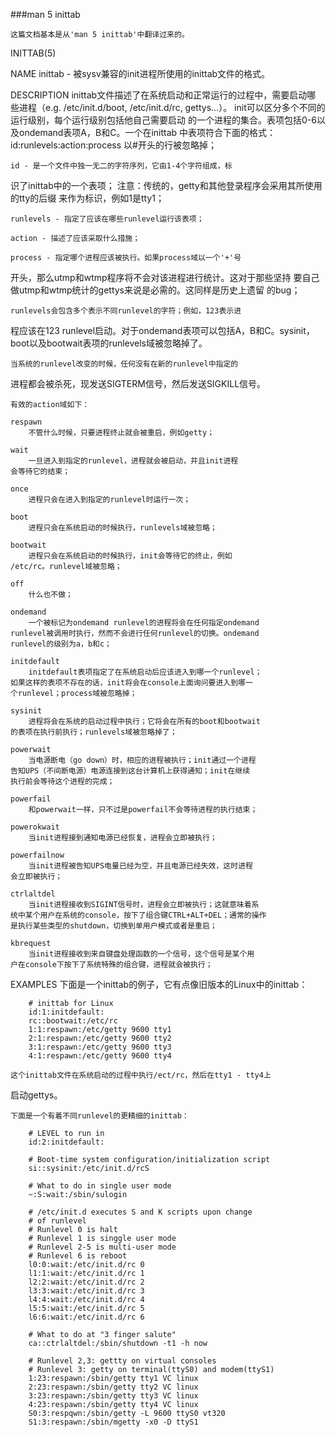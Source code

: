 ###man 5 inittab

	这篇文档基本是从'man 5 inittab'中翻译过来的。

INITTAB(5)

NAME
	inittab - 被sysv兼容的init进程所使用的inittab文件的格式。

DESCRIPTION
	inittab文件描述了在系统启动和正常运行的过程中，需要启动哪
些进程（e.g. /etc/init.d/boot, /etc/init.d/rc, gettys...）。
init可以区分多个不同的运行级别，每个运行级别包括他自己需要启动
的一个进程的集合。表项包括0-6以及ondemand表项A，B和C。一个在inittab
中表项符合下面的格式：
	id:runlevels:action:process
以#开头的行被忽略掉；
	
	id - 是一个文件中独一无二的字符序列，它由1-4个字符组成，标
识了inittab中的一个表项；
	注意：传统的，getty和其他登录程序会采用其所使用的tty的后缀
来作为标识，例如1是tty1；

	runlevels - 指定了应该在哪些runlevel运行该表项；

	action - 描述了应该采取什么措施；

	process - 指定哪个进程应该被执行。如果process域以一个'+'号
开头，那么utmp和wtmp程序将不会对该进程进行统计。这对于那些坚持
要自己做utmp和wtmp统计的gettys来说是必需的。这同样是历史上遗留
的bug；

	runlevels会包含多个表示不同runlevel的字符；例如，123表示进
程应该在123 runlevel启动。对于ondemand表项可以包括A，B和C。sysinit，
boot以及bootwait表项的runlevels域被忽略掉了。

	当系统的runlevel改变的时候，任何没有在新的runlevel中指定的
进程都会被杀死，现发送SIGTERM信号，然后发送SIGKILL信号。

	有效的action域如下：

	respawn
		不管什么时候，只要进程终止就会被重启，例如getty；

	wait
		一旦进入到指定的runlevel，进程就会被启动，并且init进程
	会等待它的结束；

	once
		进程只会在进入到指定的runlevel时运行一次；

	boot
		进程只会在系统启动的时候执行，runlevels域被忽略；

	bootwait
		进程只会在系统启动的时候执行，init会等待它的终止，例如
	/etc/rc。runlevel域被忽略；

	off
		什么也不做；

	ondemand
		一个被标记为ondemand runlevel的进程将会在任何指定ondemand
	runlevel被调用时执行，然而不会进行任何runlevel的切换。ondemand
	runlevel的级别为a，b和c；

	initdefault
		initdefault表项指定了在系统启动后应该进入到哪一个runlevel；
	如果这样的表项不存在的话，init将会在console上面询问要进入到哪一
	个runlevel；process域被忽略掉；

	sysinit
		进程将会在系统的启动过程中执行；它将会在所有的boot和bootwait
	的表项在执行前执行；runlevels域被忽略掉了；

	powerwait
		当电源断电（go down）时，相应的进程被执行；init通过一个进程
	告知UPS（不间断电源）电源连接到这台计算机上获得通知；init在继续
	执行前会等待这个进程的完成；

	powerfail
		和powerwait一样，只不过是powerfail不会等待进程的执行结束；
	
	powerokwait
		当init进程接到通知电源已经恢复，进程会立即被执行；

	powerfailnow
		当init进程被告知UPS电量已经为空，并且电源已经失效，这时进程
	会立即被执行；

	ctrlaltdel
		当init进程接收到SIGINT信号时，进程会立即被执行；这就意味着系
	统中某个用户在系统的console，按下了组合键CTRL+ALT+DEL；通常的操作
	是执行某些类型的shutdown，切换到单用户模式或者是重启；

	kbrequest
		当init进程接收到来自键盘处理函数的一个信号，这个信号是某个用
	户在console下按下了系统特殊的组合键，进程就会被执行；

EXAMPLES
	下面是一个inittab的例子，它有点像旧版本的Linux中的inittab：
		
		# inittab for Linux
		id:1:initdefault:
		rc::bootwait:/etc/rc
		1:1:respawn:/etc/getty 9600 tty1
		2:1:respawn:/etc/getty 9600 tty2
		3:1:respawn:/etc/getty 9600 tty3
		4:1:respawn:/etc/getty 9600 tty4

	这个inittab文件在系统启动的过程中执行/ect/rc，然后在tty1 - tty4上
启动gettys。
	
	下面是一个有着不同runlevel的更精细的inittab：
	
		# LEVEL to run in
		id:2:initdefault:

		# Boot-time system configuration/initialization script
		si::sysinit:/etc/init.d/rcS

		# What to do in single user mode
		~:S:wait:/sbin/sulogin

		# /etc/init.d executes S and K scripts upon change
		# of runlevel
		# Runlevel 0 is halt
		# Runlevel 1 is singgle user mode
		# Runlevel 2-5 is multi-user mode
		# Runlevel 6 is reboot
		l0:0:wait:/etc/init.d/rc 0
		l1:1:wait:/etc/init.d/rc 1
		l2:2:wait:/etc/init.d/rc 2
		l3:3:wait:/etc/init.d/rc 3
		l4:4:wait:/etc/init.d/rc 4
		l5:5:wait:/etc/init.d/rc 5
		l6:6:wait:/etc/init.d/rc 6

		# What to do at "3 finger salute"
		ca::ctrlaltdel:/sbin/shutdown -t1 -h now

		# Runlevel 2,3: gettty on virtual consoles
		# Runlevel 3: getty on terminal(ttyS0) and modem(ttyS1)
		1:23:respawn:/sbin/getty tty1 VC linux
		2:23:respawn:/sbin/getty tty2 VC linux
		3:23:respawn:/sbin/getty tty3 VC linux
		4:23:respawn:/sbin/getty tty4 VC linux
		S0:3:respqwn:/sbin/getty -L 9600 ttyS0 vt320
		S1:3:respawn:/sbin/mgetty -x0 -D ttyS1
